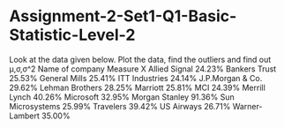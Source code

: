 # Assignment-2-Set1-Q1-Basic-Statistic-Level-2

Look at the data given below. Plot the data, find the outliers and find out  μ,σ,σ^2
Name of company Measure X Allied Signal 24.23% Bankers Trust 25.53% General Mills 25.41% ITT Industries 24.14% J.P.Morgan & Co. 29.62% Lehman Brothers 28.25% Marriott 25.81% MCI 24.39% Merrill Lynch 40.26% Microsoft 32.95% Morgan Stanley 91.36% Sun Microsystems 25.99% Travelers 39.42% US Airways 26.71% Warner-Lambert 35.00%
